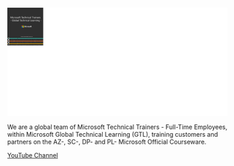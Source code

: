 [![Microsoft Technical Trainers](mttgab2022.png "Microsoft Technical Trainers")](https://www.microsoft.com/learning/)

We are a global team of Microsoft Technical Trainers - Full-Time Employees, within Microsoft Global Technical Learning (GTL), training customers and partners on the AZ-, SC-, DP- and PL- Microsoft Official Courseware.

[YouTube Channel](https://aka.ms/mtcc)



